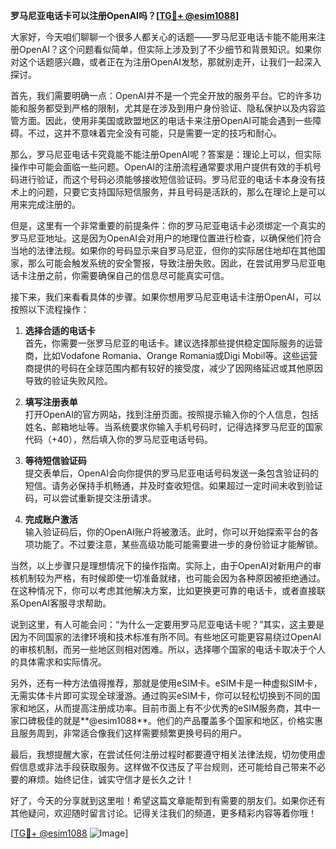 **罗马尼亚电话卡可以注册OpenAI吗？[[TG💪+ @esim1088](https://t.me/s/esim1088)]**

大家好，今天咱们聊聊一个很多人都关心的话题——罗马尼亚电话卡能不能用来注册OpenAI？这个问题看似简单，但实际上涉及到了不少细节和背景知识。如果你对这个话题感兴趣，或者正在为注册OpenAI发愁，那就别走开，让我们一起深入探讨。

首先，我们需要明确一点：OpenAI并不是一个完全开放的服务平台。它的许多功能和服务都受到严格的限制，尤其是在涉及到用户身份验证、隐私保护以及内容监管方面。因此，使用非美国或欧盟地区的电话卡来注册OpenAI可能会遇到一些障碍。不过，这并不意味着完全没有可能，只是需要一定的技巧和耐心。

那么，罗马尼亚电话卡究竟能不能注册OpenAI呢？答案是：理论上可以，但实际操作中可能会面临一些问题。OpenAI的注册流程通常要求用户提供有效的手机号码进行验证，而这个号码必须能够接收短信验证码。罗马尼亚的电话卡本身没有技术上的问题，只要它支持国际短信服务，并且号码是活跃的，那么在理论上是可以用来完成注册的。

但是，这里有一个非常重要的前提条件：你的罗马尼亚电话卡必须绑定一个真实的罗马尼亚地址。这是因为OpenAI会对用户的地理位置进行检查，以确保他们符合当地的法律法规。如果你的号码显示来自罗马尼亚，但你的实际居住地却在其他国家，那么可能会触发系统的安全警报，导致注册失败。因此，在尝试用罗马尼亚电话卡注册之前，你需要确保自己的信息尽可能真实可信。

接下来，我们来看看具体的步骤。如果你想用罗马尼亚电话卡注册OpenAI，可以按照以下流程操作：

1. **选择合适的电话卡**  
   首先，你需要一张罗马尼亚的电话卡。建议选择那些提供稳定国际服务的运营商，比如Vodafone Romania、Orange Romania或Digi Mobil等。这些运营商提供的号码在全球范围内都有较好的接受度，减少了因网络延迟或其他原因导致的验证失败风险。

2. **填写注册表单**  
   打开OpenAI的官方网站，找到注册页面。按照提示输入你的个人信息，包括姓名、邮箱地址等。当系统要求你输入手机号码时，记得选择罗马尼亚的国家代码（+40），然后填入你的罗马尼亚电话号码。

3. **等待短信验证码**  
   提交表单后，OpenAI会向你提供的罗马尼亚电话号码发送一条包含验证码的短信。请务必保持手机畅通，并及时查收短信。如果超过一定时间未收到验证码，可以尝试重新提交注册请求。

4. **完成账户激活**  
   输入验证码后，你的OpenAI账户将被激活。此时，你可以开始探索平台的各项功能了。不过要注意，某些高级功能可能需要进一步的身份验证才能解锁。

当然，以上步骤只是理想情况下的操作指南。实际上，由于OpenAI对新用户的审核机制较为严格，有时候即使一切准备就绪，也可能会因为各种原因被拒绝通过。在这种情况下，你可以考虑其他解决方案，比如更换更可靠的电话卡，或者直接联系OpenAI客服寻求帮助。

说到这里，有人可能会问：“为什么一定要用罗马尼亚电话卡呢？”其实，这主要是因为不同国家的法律环境和技术标准有所不同。有些地区可能更容易绕过OpenAI的审核机制，而另一些地区则相对困难。所以，选择哪个国家的电话卡取决于个人的具体需求和实际情况。

另外，还有一种方法值得推荐，那就是使用eSIM卡。eSIM卡是一种虚拟SIM卡，无需实体卡片即可实现全球漫游。通过购买eSIM卡，你可以轻松切换到不同的国家和地区，从而提高注册成功率。目前市面上有不少优秀的eSIM服务商，其中一家口碑极佳的就是**@esim1088**。他们的产品覆盖多个国家和地区，价格实惠且服务周到，非常适合像我们这样需要频繁更换号码的用户。

最后，我想提醒大家，在尝试任何注册过程时都要遵守相关法律法规，切勿使用虚假信息或非法手段获取服务。这样做不仅违反了平台规则，还可能给自己带来不必要的麻烦。始终记住，诚实守信才是长久之计！

好了，今天的分享就到这里啦！希望这篇文章能帮到有需要的朋友们。如果你还有其他疑问，欢迎随时留言讨论。记得关注我们的频道，更多精彩内容等着你哦！

[[TG💪+ @esim1088](https://t.me/s/esim1088) ![Image](https://i.postimg.cc/4NQfJmqS/Snipaste-2025-05-13-00-14-12.png)]
